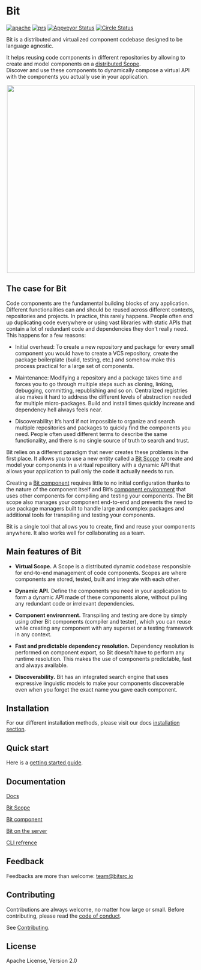
<p align="left">
<h1>Bit</h1>
</p>
<div style="text-align:left">
  <a href="https://opensource.org/licenses/Apache-2.0"><img alt="apache" src="https://img.shields.io/badge/License-Apache%202.0-blue.svg"></a>
  <a href="https://github.com/teambit/bit/blob/master/CONTRIBUTING.md"><img alt="prs" src="https://img.shields.io/badge/PRs-welcome-brightgreen.svg"></a>
  <a href="https://github.com/teambit/bit/blob/master/CONTRIBUTING.md"><img alt="Appveyor Status" src="https://ci.appveyor.com/api/projects/status/vg7wvfvku12kkxkc?svg=true"></a>
  <a href="https://github.com/teambit/bit/blob/master/CONTRIBUTING.md"><img alt="Circle Status" src="https://circleci.com/gh/teambit/bit/tree/master.svg?style=shield&circle-token=d9fc5b19b90fb7e0655d941a5d7f21b61174c4e7"></a>
</p>

</div>

Bit is a distributed and virtualized component codebase designed to be language agnostic.  

It helps reusing code components in different repositories by allowing to create and model components on a [distributed Scope](https://teambit.github.io/bit/bit-scope.html).  
Discover and use these components to dynamically compose a virtual API with the components you actually use in your 
application.  
  
<p align="center">
  <img src="https://storage.googleapis.com/bit-assets/gifs/leftpad2.gif" height="500">
</p>

## The case for Bit

Code components are the fundamental building blocks of any application.
Different functionalities can and should be reused across different contexts, repositories and projects. In practice, this rarely happens. People often end up duplicating code everywhere or using vast libraries with static APIs that contain a lot of redundant code and dependencies they don’t really need. This happens for a few reasons:

* Initial overhead: To create a new repository and package for every small component you would have to create a VCS repository, create the package boilerplate (build, testing, etc.) and somehow make this process practical for a large set of components.

* Maintenance: Modifying a repository and a package takes time and forces you to go through multiple steps such as cloning, linking, debugging, committing, republishing and so on. Centralized registries also makes it hard to address the different levels of abstraction needed for multiple micro-packages. Build and install times quickly increase and dependency hell always feels near.

* Discoverability: It’s hard if not impossible to organize and search multiple repositories and packages to quickly find the components you need. People often used different terms to describe the same functionality, and there is no single source of truth to search and trust.

Bit relies on a different paradigm that never creates these problems in the first place. It allows you to use a new entity called a [Bit Scope](https://teambit.github.io/bit/bit-scope.html) to create and model your components in a virtual repository with a dynamic API that allows your application to pull only the code it actually needs to run. 

Creating a [Bit component](https://teambit.github.io/bit/bit-component.html) requires little to no initial configuration thanks to the nature of the component itself and Bit’s [component environment](https://teambit.github.io/bit/bit-component.html#component-environment) that uses other components for compiling and testing your components. The Bit scope also manages your component end-to-end and prevents the need to use package managers built to handle large and complex packages and additional tools for transpiling and testing your components. 

Bit is a single tool that allows you to create, find and reuse your components anywhere. It also works well for collaborating as a team.

## Main features of Bit

- **Virtual Scope.** A Scope is a distributed dynamic codebase responsible for end-to-end management of code components. Scopes are where components are stored, tested, built and integrate with each other.

- **Dynamic API.** Define the components you need in your application to form a dynamic API made of these components alone, without pulling any redundant code or irrelevant dependencies. 

- **Component environment.** Transpiling and testing are done by simply using other Bit components (compiler and tester), which you can reuse while creating any component with any superset or a testing framework in any context.

- **Fast and predictable dependency resolution.** Dependency resolution is performed on component export, so Bit doesn't have to perform any runtime resolution. This makes the use of components predictable, fast and always available.

- **Discoverability.** Bit has an integrated search engine that uses expressive linguistic models to make your components discoverable even when you forget the exact name you gave each component.


## Installation

For our different installation methods, please visit our docs [installation section](https://teambit.github.io/bit/installation.html).

## Quick start

Here is a [getting started guide](https://teambit.github.io/bit/getting-started.html).

## Documentation

[Docs](https://teambit.github.io/bit)

[Bit Scope](https://teambit.github.io/bit/bit-scope.html)

[Bit component](https://teambit.github.io/bit/bit-component.html)

[Bit on the server](https://teambit.github.io/bit/bit-on-the-server.html)

[CLI refrence](https://teambit.github.io/bit/cli-reference.html)

## Feedback

Feedbacks are more than welcome: [team@bitsrc.io](mailto:team@bitsrc.io)

## Contributing

Contributions are always welcome, no matter how large or small. Before contributing, please read the [code of conduct](CODE_OF_CONDUCT.md).

See [Contributing](CONTRIBUTING.md).

## License

Apache License, Version 2.0
